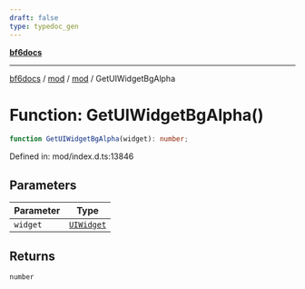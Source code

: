 ```yaml
---
draft: false
type: typedoc_gen
---
```


[**bf6docs**](../../../_index.md)

***

[bf6docs](../../../_index.md) / [mod](../../_index.md) / [mod](../_index.md) / GetUIWidgetBgAlpha

# Function: GetUIWidgetBgAlpha()

```ts
function GetUIWidgetBgAlpha(widget): number;
```

Defined in: mod/index.d.ts:13846

## Parameters

| Parameter | Type |
| ------ | ------ |
| `widget` | [`UIWidget`](../UIWidget/_index.md) |

## Returns

`number`

